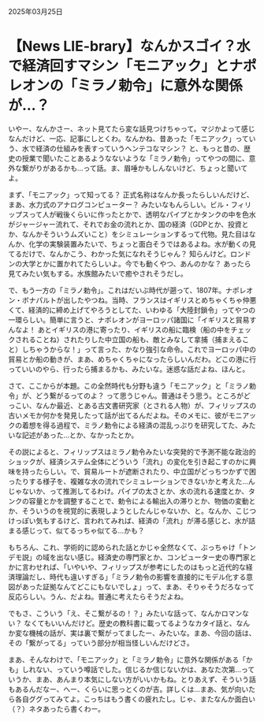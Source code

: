 2025年03月25日

# 【News LIE-brary】なんかスゴイ？水で経済回すマシン「モニアック」とナポレオンの「ミラノ勅令」に意外な関係が…？

いやー、なんかさー、ネット見てたら変な話見つけちゃって。マジかよって感じなんだけど、一応、記事にしとくわ。なんかね、昔あった「モニアック」っていう、水で経済の仕組みを表すっていうヘンテコなマシン？ と、もっと昔の、歴史の授業で聞いたことあるようなないような「ミラノ勅令」ってやつの間に、意外な繋がりがあるかも…って話。ま、眉唾かもしんないけど、ちょっと聞いてよ。

まず、「モニアック」って知ってる？ 正式名称はなんか長ったらしいんだけど、まあ、水力式のアナログコンピューター？ みたいなもんらしい。ビル・フィリップスって人が戦後くらいに作ったとかで、透明なパイプとかタンクの中を色水がジャージャー流れて、それでお金の流れとか、国の経済（GDPとか、投資とか、なんかそういうムズいこと）をシミュレーションするって代物。見た目はなんか、化学の実験装置みたいで、ちょっと面白そうではあるよね。水が動くの見てるだけで、なんかこう、わかった気になれそうじゃん？ 知らんけど。ロンドンの大学とかに置かれてたらしいよ。今でも動くやつ、あんのかな？ あったら見てみたい気もする。水族館みたいで癒やされそうだし。

で、もう一方の「ミラノ勅令」。これはだいぶ時代が遡って、1807年。ナポレオン・ボナパルトが出したやつね。当時、フランスはイギリスとめちゃくちゃ仲悪くて、経済的に締め上げてやろうとしてた、いわゆる「大陸封鎖令」ってやつの一環らしい。簡単に言うと、ナポレオンがヨーロッパ諸国に「イギリスと貿易すんなよ！ あとイギリスの港に寄ったり、イギリスの船に臨検（船の中をチェックされることね）されたりした中立国の船も、敵とみなして拿捕（捕まえること）しちゃうからな！」って言った、かなり強引な命令。これでヨーロッパ中の貿易とか船の動きが、まあ、めちゃくちゃになったらしいんだわ。どこの港に行っていいのやら、行ったら捕まるかも、みたいな。迷惑な話だよね、ほんと。

さて、ここからが本題。この全然時代も分野も違う「モニアック」と「ミラノ勅令」が、どう繋がるってのよ？ って思うじゃん。普通はそう思う。ところがどっこい、なんか最近、とある古文書研究家（とされる人物）が、フィリップスの古いメモか何かを発見したって話が出てるんだよね。そのメモに、彼がモニアックの着想を得る過程で、ミラノ勅令による経済の混乱っぷりを研究してた、みたいな記述があった…とか、なかったとか。

その説によると、フィリップスはミラノ勅令みたいな突発的で予測不能な政治的ショックが、経済システム全体にどういう「流れ」の変化を引き起こすのかに興味を持ったらしい。で、貿易ルートが遮断されたり、中立国がどっちつかずで困ったりする様子を、複雑な水の流れでシミュレーションできないかと考えた…んじゃないか、って推測してるわけ。パイプの太さとか、水の流れる速度とか、タンクの容量とかを調整することで、勅令による輸出入の滞りとか、物価の変動とか、そういうのを視覚的に表現しようとしたんじゃないか、と。なんか、こじつけっぽい気もするけど、言われてみれば、経済の「流れ」が滞る感じと、水が詰まる感じって、似てるっちゃ似てる…かも？

もちろん、これ、学術的に認められた話とかじゃ全然なくて、ぶっちゃけ「トンデモ説」の域を出ない感じ。経済史の専門家とか、コンピューター史の専門家とかに言わせれば、「いやいや、フィリップスが参考にしたのはもっと近代的な経済理論だし、時代も違いすぎる」「ミラノ勅令の影響を直接的にモデル化する意図があった証拠なんてどこにもないでしょ」って、まあ、そりゃそうだろなって反応らしい。うん、だよね。普通に考えたらそうだよね。

でもさ、こういう「え、そこ繋がるの！？」みたいな話って、なんかロマンない？ なくてもいいんだけど。歴史の教科書に載ってるようなカタイ話と、なんか変な機械の話が、実は裏で繋がってましたー、みたいな。まあ、今回の話は、その「繋がってる」っていう部分が相当怪しいんだけどさ。

まあ、そんなわけで、「モニアック」と「ミラノ勅令」に意外な関係がある「かも」しれない、っていう噂話でした。信じるか信じないかは、あなた次第…っていうか、まあ、あんまり本気にしない方がいいかもね。とりあえず、そういう話もあるんだなー、へー、くらいに思っとくのが吉。詳しくは…まあ、気が向いたら各自ググってみてよ。こっちはもう書くの疲れたし。じゃ、またなんか面白い（？）ネタあったら書くわー。